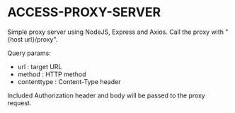 # ACCESS-PROXY-SERVER
Simple proxy server using NodeJS, Express and Axios. 
Call the proxy with "{host url}/proxy".

Query params:
- url : target URL
- method : HTTP method
- contenttype : Content-Type header

Included Authorization header and body will be passed to the proxy request.